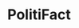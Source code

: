 ---
title: PolitiFact
web: http://www.politifact.com/
feed: http://www.politifact.com/feeds/statements/truth-o-meter/

wikipedia: PolitiFact
twitter: Politifact
facebook: politifact
instagram: politifact
youtube: PolitiFact
medium: "@PolitiFact"
googleplus: politifact
linkedin: company/politifact

ratings:
 - id: true
   name: True
   value: 0
 - id: mostly-true
   name: Mostly true
   value: 1
 - id: half-true
   name: Half true
   value: 2
 - id: mostly-false
   name: Mostly false
   value: 3
 - id: false
   name: False
   value: 4
 - id: pants-on-fire
   name: Pants on fire
   value: 5
---